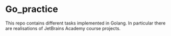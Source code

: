 # Go_practice
This repo contains different tasks implemented in Golang. In particular there are realisations of JetBrains Academy course projects.
